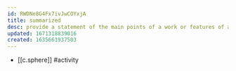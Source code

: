 ```yaml
---
id: RWDNe8G4Fx7ivJwCOYxjA
title: summarized
desc: provide a statement of the main points of a work or features of a solution
updated: 1671318839016
created: 1635661937503
---
```




- [[c.sphere]] #activity
